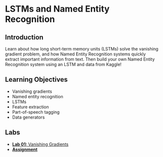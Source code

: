 # LSTMs and Named Entity Recognition

## Introduction
Learn about how long short-term memory units (LSTMs) solve the vanishing gradient problem, and how Named Entity Recognition systems quickly extract important information from text. Then build your own Named Entity Recognition system using an LSTM and data from Kaggle!

## Learning Objectives
* Vanishing gradients
* Named entity recognition
* LSTMs
* Feature extraction
* Part-of-speech tagging
* Data generators

## Labs
* [**Lab 01:** Vanishing Gradients](./labs/C3_W3_Lecture_Notebook_Vanishing_Gradients.ipynb)
* [**Assignment**](./labs/C3_W3_Assignment.ipynb)